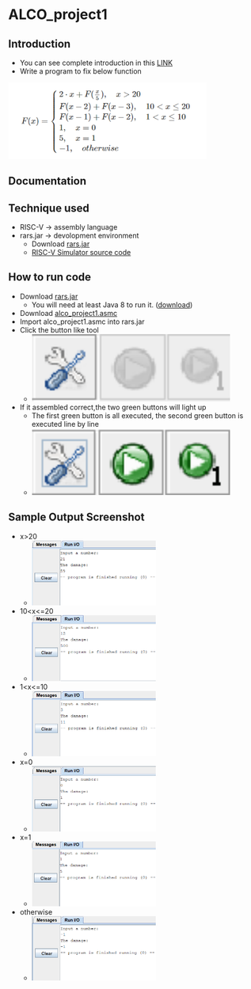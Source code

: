 # ALCO_project1
## Introduction
- You can see complete introduction in this [LINK](https://hackmd.io/@wycchen/1102ALCO_project1)
- Write a program to fix below function 
<img src="ques.png" width="400">

## Documentation


## Technique used
- RISC-V -> assembly language
- rars.jar -> devolopment environment
  - Download [rars.jar](https://github.com/TheThirdOne/rars/releases/tag/continuous)
  - [RISC-V Simulator source code](https://github.com/TheThirdOne/rars)


## How to run code
- Download [rars.jar](https://github.com/TheThirdOne/rars/releases/tag/continuous)
  -  You will need at least Java 8 to run it. ([download](https://www.java.com/zh-TW/download/))
- Download [alco_project1.asmc](https://github.com/yolu21/ALCO_project1/blob/main/alco_project1.asm)
- Import alco_project1.asmc into rars.jar
- Click the button like tool
  - <img src="7.png" width="400"> 
- If it assembled correct,the two green buttons will light up
  - The first green button is all executed, the second green button is executed line by line
  - <img src="8.png" width="400">

## Sample Output Screenshot
- x>20
  - <img src="5.png" width="250">
- 10<x<=20
  - <img src="4.png" width="250">
- 1<x<=10
  - <img src="3.png" width="250">
- x=0
  - <img src="2.png" width="250">
- x=1
  - <img src="1.png" width="250">
- otherwise
  - <img src="6.png" width="250">
